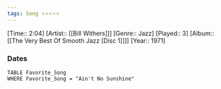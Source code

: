 ```yaml
---
tags: Song ⭐⭐⭐⭐⭐ 
---
```

[Time:: 2:04]
[Artist:: [[Bill Withers]]]
[Genre:: Jazz]
[Played:: 3]
[Album:: [[The Very Best Of Smooth Jazz [Disc 1]]]]
[Year:: 1971]
### Dates
````dataview
TABLE Favorite_Song
WHERE Favorite_Song = "Ain't No Sunshine"
````